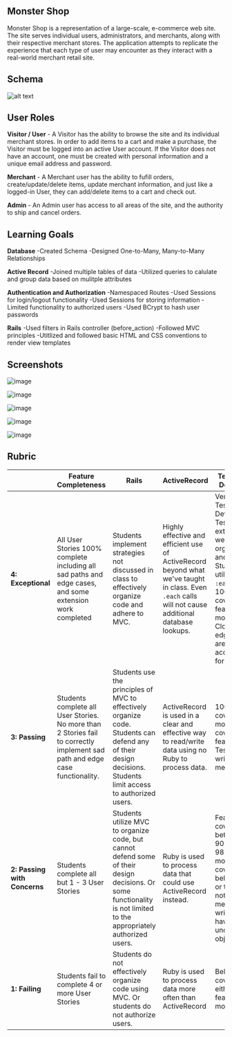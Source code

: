 ## Monster Shop

Monster Shop is a representation of a large-scale, e-commerce web site. The site serves individual users, administrators, and merchants, along with their respective merchant stores. The application attempts to replicate the experience that each type of user may encounter as they interact with a real-world merchant retail site.


## Schema

![alt text](https://user-images.githubusercontent.com/58994078/98318659-4e109180-1f9c-11eb-9be6-a84f37d52b0f.png)

## User Roles

**Visitor / User** - A Visitor has the ability to browse the site and its individual merchant stores. In order to add items to a cart and make a purchase, the Visitor must be logged into an active User account. If the Visitor does not have an account, one must be created with personal information and a unique email address and password. 

**Merchant** - A Merchant user has the ability to fufill orders, create/update/delete items, update merchant information, and just like a logged-in User, they can add/delete items to a cart and check out.

**Admin** - An Admin user has access to all areas of the site, and the authority to ship and cancel orders.

## Learning Goals

**Database**
-Created Schema
-Designed One-to-Many, Many-to-Many Relationships

**Active Record** 
-Joined multiple tables of data
-Utilized queries to calulate and group data based on mulitple attributes

**Authentication and Authorization**
-Namespaced Routes
-Used Sessions for login/logout functionality
-Used Sessions for storing information
-Limited functionality to authorized users
-Used BCrypt to hash user passwords

**Rails**
-Used filters in Rails controller (before_action)
-Followed MVC principles
-Utitlized and followed basic HTML and CSS conventions to render view templates

## Screenshots

![image](https://user-images.githubusercontent.com/66448493/98321252-d80f2900-1fa1-11eb-9117-f06573eb9ad0.png)

![image](https://user-images.githubusercontent.com/66448493/98320969-3daee580-1fa1-11eb-94d8-dbbd353d7475.png)

![image](https://user-images.githubusercontent.com/66448493/98320900-1bb56300-1fa1-11eb-9959-e0d701b925b6.png)

![image](https://user-images.githubusercontent.com/66448493/98321071-6a62fd00-1fa1-11eb-9ca9-37c263212108.png)

![image](https://user-images.githubusercontent.com/66448493/98321201-b0b85c00-1fa1-11eb-9561-f963fdd24560.png)




## Rubric

| | **Feature Completeness** | **Rails** | **ActiveRecord** | **Testing and Debugging** | **Documentation** |
| --- | --- | --- | --- | --- | --- |
| **4: Exceptional**  | All User Stories 100% complete including all sad paths and edge cases, and some extension work completed | Students implement strategies not discussed in class to effectively organize code and adhere to MVC. | Highly effective and efficient use of ActiveRecord beyond what we've taught in class. Even `.each` calls will not cause additional database lookups. | Very clear Test Driven Development. Test files are extremely well organized and nested. Students utilize `before :each` blocks. 100% coverage for features and models. Close to all edge cases are accounted for.| Final project has a well written README with pictures, schema design, code snippets, contributors names linked to their github profile, heroku link, and implementation instructions. |
| **3: Passing** | Students complete all User Stories. No more than 2 Stories fail to correctly implement sad path and edge case functionality. | Students use the principles of MVC to effectively organize code. Students can defend any of their design decisions. Students limit access to authorized users. | ActiveRecord is used in a clear and effective way to read/write data using no Ruby to process data. | 100% coverage for models. 98% coverage for features. Tests are well written and meaningful. | Students have a README with thorough implementation instructions and description of content. |
| **2: Passing with Concerns** | Students complete all but 1 - 3 User Stories | Students utilize MVC to organize code, but cannot defend some of their design decisions. Or some functionality is not limited to the appropriately authorized users. | Ruby is used to process data that could use ActiveRecord instead. | Feature test coverage between 90% and 98%, or model test coverage below 100%, or tests are not meaningfully written or have an unclear objective. | Students have a README but it is not thorough in describing the implementation or content of the project. |
| **1: Failing** | Students fail to complete 4 or more User Stories | Students do not effectively organize code using MVC. Or students do not authorize users. | Ruby is used to process data more often than ActiveRecord | Below 90% coverage for either features or models. | Students did not create their own README. |
